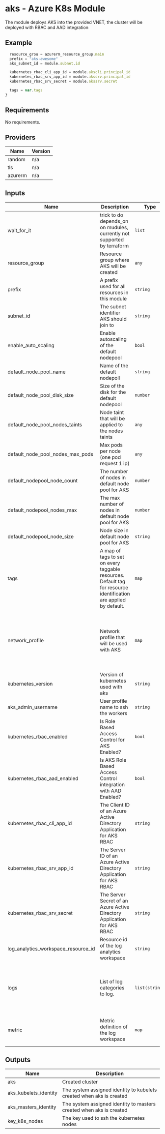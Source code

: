 # aks - Azure K8s Module

The module deploys AKS into the provided VNET, the cluster will be deployed with RBAC and AAD integration

## Example

```javascript
  resource_grou = azurerm_resource_group.main
  prefix = "aks-awesome"
  aks_subnet_id = module.subnet.id

  kubernetes_rbac_cli_app_id = module.akscli.principal_id
  kubernetes_rbac_srv_app_id = module.akssrv.principal_id
  kubernetes_rbac_srv_secret = module.akssrv.secret

  tags = var.tags
}
```

## Requirements

No requirements.

## Providers

| Name | Version |
|------|---------|
| random | n/a |
| tls | n/a |
| azurerm | n/a |

## Inputs

| Name | Description | Type | Default | Required |
|------|-------------|------|---------|:--------:|
| wait\_for\_it | trick to do depends\_on on mudules, currently not supported by terraform | `list` | `[]` | no |
| resource\_group | Resource group where AKS will be created | `any` | n/a | yes |
| prefix | A prefix used for all resources in this module | `string` | n/a | yes |
| subnet\_id | The subnet identifier AKS should join to | `string` | n/a | yes |
| enable\_auto\_scaling | Enable autoscaling of the default nodepool | `bool` | `false` | no |
| default\_node\_pool\_name | Name of the default nodepoll | `string` | `"default"` | no |
| default\_node\_pool\_disk\_size | Size of the disk for the default nodepool | `number` | `100` | no |
| default\_node\_pool\_nodes\_taints | Node taint that will be applied to the nodes taints | `any` | `null` | no |
| default\_node\_pool\_nodes\_max\_pods | Max pods per node (one pod request 1 ip) | `any` | `null` | no |
| default\_nodepool\_node\_count | The number of nodes in default node pool for AKS | `number` | `3` | no |
| default\_nodepool\_nodes\_max | The max number of nodes in default node pool for AKS | `number` | `30` | no |
| default\_nodepool\_node\_size | Node size in default node pool for AKS | `string` | n/a | yes |
| tags | A map of tags to set on every taggable resources. Default tag for resource identification are applied by default. | `map` | `{}` | no |
| network\_profile | Network profile that will be used with AKS | `map` | <pre>{<br>  "dns_service_ip": "192.168.1.10",<br>  "docker_bridge_cidr": "192.168.32.10/20",<br>  "load_balancer_sku": "standard",<br>  "network_plugin": "kubenet",<br>  "pod_cidr": "192.168.16.0/20",<br>  "service_cidr": "192.168.0.0/20"<br>}</pre> | no |
| kubernetes\_version | Version of kubernetes used with aks | `string` | `"1.16.7"` | no |
| aks\_admin\_username | User profile name to ssh the workers | `string` | `"k8s"` | no |
| kubernetes\_rbac\_enabled | Is Role Based Access Control for AKS Enabled? | `bool` | `true` | no |
| kubernetes\_rbac\_aad\_enabled | Is AKS Role Based Access Control integration with AAD Enabled? | `bool` | `true` | no |
| kubernetes\_rbac\_cli\_app\_id | The Client ID of an Azure Active Directory Application for AKS RBAC | `string` | n/a | yes |
| kubernetes\_rbac\_srv\_app\_id | The Server ID of an Azure Active Directory Application for AKS RBAC | `string` | n/a | yes |
| kubernetes\_rbac\_srv\_secret | The Server Secret of an Azure Active Directory Application for AKS RBAC | `string` | n/a | yes |
| log\_analytics\_workspace\_resource\_id | Resource id of the log analytics workspace | `string` | n/a | yes |
| logs | List of log categories to log. | `list(string)` | <pre>[<br>  "kube-apiserver",<br>  "kube-audit",<br>  "kube-controller-manager",<br>  "kube-scheduler",<br>  "cluster-autoscaler"<br>]</pre> | no |
| metric | Metric definition of the log workspace | `map` | <pre>{<br>  "category": "AllMetrics",<br>  "enabled": true<br>}</pre> | no |

## Outputs

| Name | Description |
|------|-------------|
| aks | Created cluster |
| aks\_kubelets\_identity | The system assigned identity to kubelets created when aks is created |
| aks\_masters\_identity | The system assigned identity to masters created when aks is created |
| key\_k8s\_nodes | The key used to ssh the kubernetes nodes |

